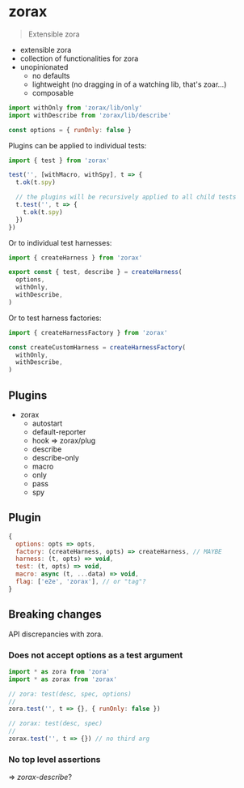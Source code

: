 # zorax

> Extensible zora

- extensible zora
- collection of functionalities for zora
- unopinionated
  - no defaults
  - lightweight (no dragging in of a watching lib, that's zoar...)
  - composable

~~~js
import withOnly from 'zorax/lib/only'
import withDescribe from 'zorax/lib/describe'

const options = { runOnly: false }
~~~

Plugins can be applied to individual tests:

~~~js
import { test } from 'zorax'

test('', [withMacro, withSpy], t => {
  t.ok(t.spy)

  // the plugins will be recursively applied to all child tests
  t.test('', t => {
    t.ok(t.spy)
  })
})
~~~

Or to individual test harnesses:

~~~js
import { createHarness } from 'zorax'

export const { test, describe } = createHarness(
  options,
  withOnly,
  withDescribe,
)
~~~

Or to test harness factories:

~~~js
import { createHarnessFactory } from 'zorax'

const createCustomHarness = createHarnessFactory(
  withOnly,
  withDescribe,
)
~~~


## Plugins

* zorax
  - autostart
  - default-reporter
  - hook => zorax/plug
  - describe
  - describe-only
  - macro
  - only
  - pass
  - spy


## Plugin

~~~js
{
  options: opts => opts,
  factory: (createHarness, opts) => createHarness, // MAYBE
  harness: (t, opts) => void,
  test: (t, opts) => void,
  macro: async (t, ...data) => void,
  flag: ['e2e', 'zorax'], // or "tag"?
}
~~~

## Breaking changes

API discrepancies with zora.

### Does not accept options as a test argument

~~~js
import * as zora from 'zora'
import * as zorax from 'zorax'

// zora: test(desc, spec, options)
//
zora.test('', t => {}, { runOnly: false })

// zorax: test(desc, spec)
//
zorax.test('', t => {}) // no third arg
~~~

### No top level assertions

=> _zorax-describe_?

